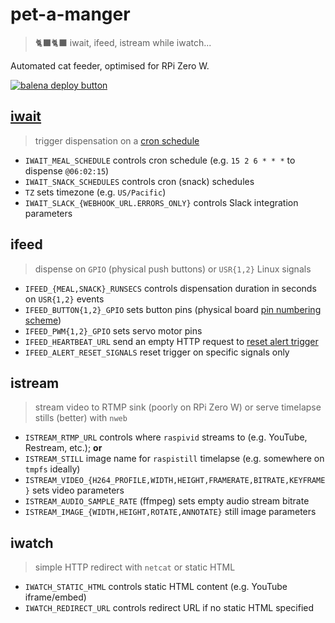# pet-a-manger
> 🐈‍⬛🐈‍⬛ iwait, ifeed, istream while iwatch...

Automated cat feeder, optimised for RPi Zero W.

[![balena deploy button](https://www.balena.io/deploy.svg)](https://dashboard.balena-cloud.com/deploy?repoUrl=https://github.com/belodetek/pet-a-manger)

## [iwait](https://github.com/mcuadros/ofelia)
> trigger dispensation on a [cron schedule](https://pkg.go.dev/github.com/robfig/cron)

* `IWAIT_MEAL_SCHEDULE` controls cron schedule (e.g. `15 2 6 * * *` to dispense `@06:02:15`)
* `IWAIT_SNACK_SCHEDULES` controls cron (snack) schedules
* `TZ` sets timezone (e.g. `US/Pacific`)
* `IWAIT_SLACK_{WEBHOOK_URL.ERRORS_ONLY}` controls Slack integration parameters


## ifeed
> dispense on `GPIO` (physical push buttons) or `USR{1,2}` Linux signals

* `IFEED_{MEAL,SNACK}_RUNSECS` controls dispensation duration in seconds on `USR{1,2}` events
* `IFEED_BUTTON{1,2}_GPIO` sets button pins (physical board [pin numbering scheme](https://pinout.xyz/))
* `IFEED_PWM{1,2}_GPIO` sets servo motor pins
* `IFEED_HEARTBEAT_URL` send an empty HTTP request to [reset alert trigger](https://healthchecks.io/)
* `IFEED_ALERT_RESET_SIGNALS` reset trigger on specific signals only


## istream
> stream video to RTMP sink (poorly on RPi Zero W) or serve timelapse stills (better) with `nweb`

* `ISTREAM_RTMP_URL` controls where `raspivid` streams to (e.g. YouTube, Restream, etc.); **or**
* `ISTREAM_STILL` image name for `raspistill` timelapse (e.g. somewhere on `tmpfs` ideally)
* `ISTREAM_VIDEO_{H264_PROFILE,WIDTH,HEIGHT,FRAMERATE,BITRATE,KEYFRAME}` sets video parameters
* `ISTREAM_AUDIO_SAMPLE_RATE` (ffmpeg) sets empty audio stream bitrate
* `ISTREAM_IMAGE_{WIDTH,HEIGHT,ROTATE,ANNOTATE}` still image parameters


## iwatch
> simple HTTP redirect with `netcat` or static HTML

* `IWATCH_STATIC_HTML` controls static HTML content (e.g. YouTube iframe/embed)
* `IWATCH_REDIRECT_URL` controls redirect URL if no static HTML specified
